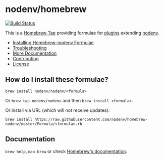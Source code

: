 # nodenv/homebrew

[![Build Status](https://travis-ci.org/nodenv/homebrew-nodenv.svg?branch=master)](https://travis-ci.org/nodenv/homebrew-nodenv)

This is a [Homebrew Tap](https://docs.brew.sh/Taps) providing formulae for [plugins](https://github.com/nodenv/nodenv/wiki/Plugins) extending [nodenv](https://github.com/nodenv/nodenv).

<!-- toc -->

- [Installing Homebrew-nodenv Formulae](#installing-homebrew-nodenv-formulae)
- [Troubleshooting](#troubleshooting)
- [More Documentation](#more-documentation)
- [Contributing](#contributing)
- [License](#license)

<!-- tocstop -->

## How do I install these formulae?
`brew install nodenv/nodenv/<formula>`

Or `brew tap nodenv/nodenv` and then `brew install <formula>`.

Or install via URL (which will not receive updates):

```
brew install https://raw.githubusercontent.com/nodenv/homebrew-nodenv/master/Formula/<formula>.rb
```

## Documentation
`brew help`, `man brew` or check [Homebrew's documentation](https://docs.brew.sh).
